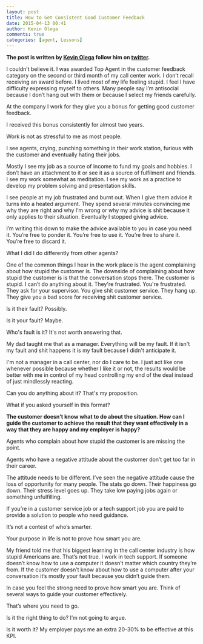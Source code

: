 ```yaml
---
layout: post
title: How to Get Consistent Good Customer Feedback
date: 2015-04-13 00:41
author: Kevin Olega
comments: true
categories: [agent, Lessons]
---
```

<strong>The post is written by <a href="http://kevinolega.com">Kevin Olega</a> follow him on <a href="http://twitter.com/kevinolega">twitter</a>.</strong>

I couldn’t believe it. I was awarded Top Agent in the customer feedback category on the second or third month of my call center work. I don’t recall receiving an award before. I lived most of my life feeling stupid. I feel I have difficulty expressing myself to others. Many people say I’m antisocial because I don’t hang out with them or because I select my friends carefully.

At the company I work for they give you a bonus for getting good customer feedback.

I received this bonus consistently for almost two years.

Work is not as stressful to me as most people.

I see agents, crying, punching something in their work station, furious with the customer and eventually hating their jobs.

Mostly I see my job as a source of income to fund my goals and hobbies. I don’t have an attachment to it or see it as a source of fulfilment and friends. I see my work somewhat as meditation. I see my work as a practice to develop my problem solving and presentation skills.

I see people at my job frustrated and burnt out. When I give them advice it turns into a heated argument. They spend several minutes convincing me why they are right and why I’m wrong or why my advice is shit because it only applies to their situation. Eventually I stopped giving advice.

I’m writing this down to make the advice available to you in case you need it. You’re free to ponder it. You’re free to use it. You’re free to share it. You’re free to discard it.

What I did I do differently from other agents?

One of the common things I hear in the work place is the agent complaining about how stupid the customer is. The downside of complaining about how stupid the customer is is that the conversation stops there. The customer is stupid. I can’t do anything about it. They're frustrated. You're frustrated. They ask for your supervisor. You give shit customer service. They hang up. They give you a bad score for receiving shit customer service.

Is it their fault? Possibly.

Is it your fault? Maybe.

Who's fault is it? It's not worth answering that.

My dad taught me that as a manager. Everything will be my fault. If it isn't my fault and shit happens it is my fault because I didn't anticipate it.

I'm not a manager in a call center, nor do I care to be. I just act like one whenever possible because whether I like it or not, the results would be better with me in control of my head controlling my end of the deal instead of just mindlessly reacting.

Can you do anything about it? That's my proposition.

What if you asked yourself in this format?

<strong>The customer doesn’t know what to do about the situation. How can I guide the customer to achieve the result that they want effectively in a way that they are happy and my employer is happy?</strong>

Agents who complain about how stupid the customer is are missing the point.

Agents who have a negative attitude about the customer don’t get too far in their career.

The attitude needs to be different. I’ve seen the negative attitude cause the loss of opportunity for many people. The stats go down. Their happiness go down. Their stress level goes up. They take low paying jobs again or something unfulfilling.

If you’re in a customer service job or a tech support job you are paid to provide a solution to people who need guidance.

It’s not a contest of who’s smarter.

Your purpose in life is not to prove how smart you are.

My friend told me that his biggest learning in the call center industry is how stupid Americans are. That’s not true. I work in tech support. If someone doesn’t know how to use a computer it doesn’t matter which country they’re from. If the customer doesn’t know about how to use a computer after your conversation it’s mostly your fault because you didn’t guide them.

In case you feel the strong need to prove how smart you are. Think of several ways to guide your customer effectively.

That’s where you need to go.

Is it the right thing to do? I’m not going to argue.

Is it worth it? My employer pays me an extra 20-30% to be effective at this KPI.


